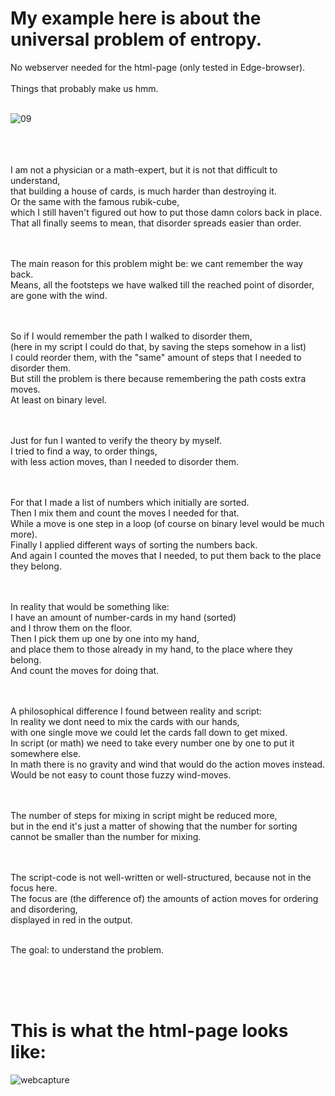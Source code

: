 # My example here is about the universal problem of entropy.<br>
No webserver needed for the html-page (only tested in Edge-browser).
<br><br>
Things that probably make us hmm. <br><br>

![09](https://github.com/user-attachments/assets/78c3521f-fef7-46c8-8051-824a4bcdf494)


<br><br><br>
I am not a physician or a math-expert, but it is not that difficult to understand,<br> 
that building a house of cards, is much harder than destroying it.<br> 
Or the same with the famous rubik-cube, <br>
which I still haven't figured out how to put those damn colors back in place.<br>
That all finally seems to mean, that disorder spreads easier than order.<br><br><br>

The main reason for this problem might be: we cant remember the way back. <br>
Means, all the footsteps we have walked till the reached point of disorder, <br>
are gone with the wind. <br><br><br>

So if I would remember the path I walked to disorder them, <br>
(here in my script I could do that, by saving the steps somehow in a list)<br>
I could reorder them, with the "same" amount of steps that I needed to disorder them. <br>
But still the problem is there because remembering the path costs extra moves. <br>
At least on binary level.<br><br><br>


Just for fun I wanted to verify the theory by myself. <br>
I tried to find a way, to order things, <br>
with less action moves, than I needed to disorder them. <br><br><br>

For that I made a list of numbers which initially are sorted. <br>
Then I mix them and count the moves I needed for that.<br>
While a move is one step in a loop (of course on binary level would be much more).<br>
Finally I applied different ways of sorting the numbers back. <br>
And again I counted the moves that I needed, to put them back to the place they belong.<br><br><br>

In reality that would be something like:<br>
I have an amount of number-cards in my hand (sorted)<br>
and I throw them on the floor. <br>
Then I pick them up one by one into my hand, <br>
and place them to those already in my hand, to the place where they belong. <br>
And count the moves for doing that. <br><br><br>


A philosophical difference I found between reality and script:<br>
In reality we dont need to mix the cards with our hands, <br>
with one single move we could let the cards fall down to get mixed.<br>
In script (or math) we need to take every number one by one to put it somewhere else.<br>
In math there is no gravity and wind that would do the action moves instead.<br>
Would be not easy to count those fuzzy wind-moves. <br><br><br>

The number of steps for mixing in script might be reduced more,<br>
but in the end it's just a matter of showing that the number for sorting<br>
cannot be smaller than the number for mixing.<br><br><br>


The script-code is not well-written or well-structured, because not in the focus here. <br>
The focus are (the difference of) the amounts of action moves for ordering and disordering, <br>
displayed in red in the output.<br><br>

The goal: to understand the problem.

<br><br><br>

# This is what the html-page looks like: <br>
![webcapture](https://github.com/user-attachments/assets/66ddca85-b382-4461-bb9b-c0d948c48f6d)


<br><br><br><br><br><br><br><br><br><br>
<br><br><br><br><br><br><br><br><br><br>

